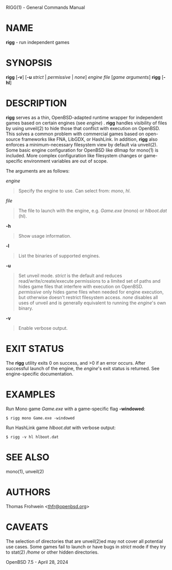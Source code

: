 RIGG(1) - General Commands Manual

# NAME

**rigg** - run independent games

# SYNOPSIS

**rigg**
\[**-v**]
\[**-u**&nbsp;*strict*&nbsp;|&nbsp;*permissive*&nbsp;|&nbsp;*none*]
*engine*
*file*
\[*game&nbsp;arguments*]
**rigg**
\[**-hl**]

# DESCRIPTION

**rigg**
serves as a thin,
OpenBSD-adapted runtime wrapper for independent games based on certain engines
(see
*engine*)
.
**rigg**
handles visibility of files by using
unveil(2)
to hide those that conflict with execution on
OpenBSD.
This solves a common problem with commercial games based on open-source
frameworks like FNA, LibGDX, or HashLink.
In addition,
**rigg**
also enforces a minimum-necessary filesystem view by default via
unveil(2).
Some basic engine configuration for
OpenBSD
like dllmap for
mono(1)
is included.
More complex configuration like filesystem changes or
game-specific environment variables are out of scope.

The arguments are as follows:

*engine*

> Specify the engine to use.
> Can select from:
> *mono*,
> *hl*.

*file*

> The file to launch with the engine, e.g.
> *Game.exe*
> (mono)
> or
> *hlboot.dat*
> (hl).

**-h**

> Show usage information.

**-l**

> List the binaries of supported engines.

**-u**

> Set unveil mode.
> *strict*
> is the default and reduces read/write/create/execute permissions to a limited
> set of paths and hides game files that interfere with execution on
> OpenBSD.
> *permissive*
> only hides game files when needed for engine execution, but otherwise doesn't
> restrict filesystem access.
> *none*
> disables all uses of unveil and is generally equivalent to running the
> *engine*'s
> own binary.

**-v**

> Enable verbose output.

# EXIT STATUS

The **rigg** utility exits&#160;0 on success, and&#160;&gt;0 if an error occurs.
After successful launch of the engine, the
*engine*'s
exit status is returned.
See engine-specific documentation.

# EXAMPLES

Run Mono game
*Game.exe*
with a game-specific flag
**-windowed**:

	$ rigg mono Game.exe -windowed

Run HashLink game
*hlboot.dat*
with verbose output:

	$ rigg -v hl hlboot.dat

# SEE ALSO

mono(1),
unveil(2)

# AUTHORS

Thomas Frohwein &lt;[thfr@openbsd.org](mailto:thfr@openbsd.org)&gt;

# CAVEATS

The selection of directories that are
unveil(2)ed
may not cover all potential use cases.
Some games fail to launch or have bugs in
*strict*
mode if they try to
stat(2)
*/home*
or other hidden directories.

OpenBSD 7.5 - April 28, 2024
